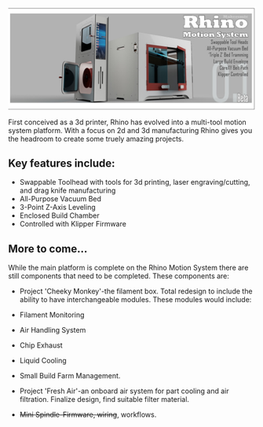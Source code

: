 ![Rhino Motion System](https://github.com/Makersmic/Rhino-3d-Printer/blob/main/Literature/Welcome%20Graphic.jpg)

First conceived as a 3d printer, Rhino has evolved into a multi-tool motion system platform.  With a focus on 2d and 3d manufacturing Rhino gives you the headroom to create some truely amazing projects.  

## Key features include:
- Swappable Toolhead with tools for 3d printing, laser engraving/cutting, and drag knife manufacturing
- All-Purpose Vacuum Bed
- 3-Point Z-Axis Leveling
- Enclosed Build Chamber
- Controlled with Klipper Firmware

## More to come...
While the main platform is complete on the Rhino Motion System there are still components that need to be completed.  These components are:
- Project 'Cheeky Monkey'-the filament box.  Total redesign to include the ability to have interchangeable modules.  These modules would include:
- Filament Monitoring
- Air Handling System
- Chip Exhaust
- Liquid Cooling
- Small Build Farm Management.

- Project 'Fresh Air'-an onboard air system for part cooling and air filtration.  Finalize design, find suitable filter material.
- ~~Mini Spindle-Firmware, wiring~~, workflows.

